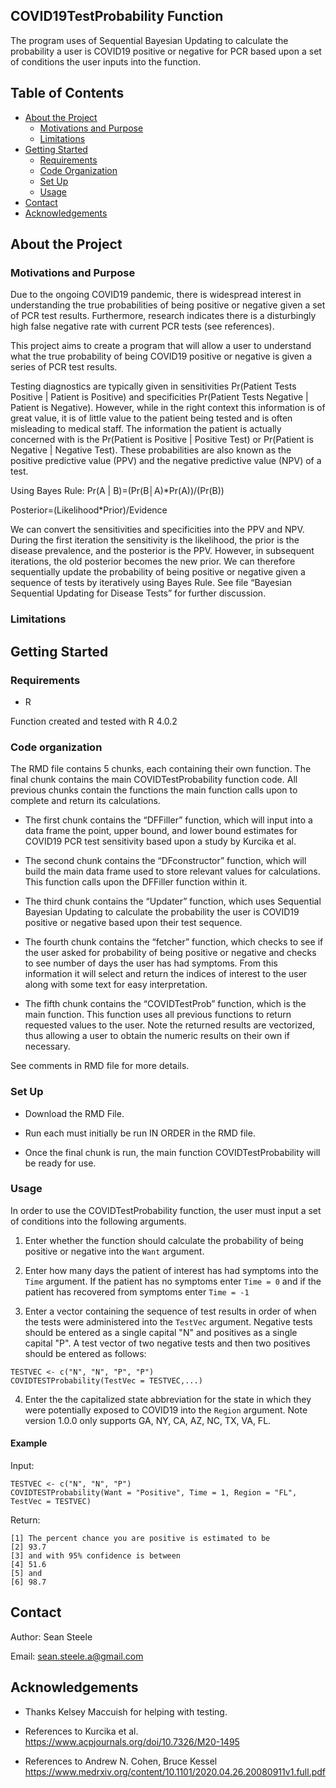 ## COVID19TestProbability Function
The program uses of Sequential Bayesian Updating to calculate the probability a user is COVID19 positive or negative for PCR based upon a set of conditions the user inputs into the function.


<!-- TABLE OF CONTENTS -->
## Table of Contents

* [About the Project](#about-the-project)
  * [Motivations and Purpose](#motivations-and-purpose)
  * [Limitations](#limitations)
* [Getting Started](#getting-started)
  * [Requirements](#requirements)
  * [Code Organization](#code-organization)
  * [Set Up](#set-up)
  * [Usage](#usage)
* [Contact](#contact)
* [Acknowledgements](#acknowledgements)

<!-- ABOUT THE PROJECT -->
## About the Project

### Motivations and Purpose

Due to the ongoing COVID19 pandemic, there is widespread interest in understanding the true probabilities of being positive or negative given a set of PCR test results. Furthermore, research indicates there is a disturbingly high false negative rate with current PCR tests (see references). 

This project aims to create a program that will allow a user to understand what the true probability of being COVID19 positive or negative is given a series of PCR test results.

Testing diagnostics are typically given in sensitivities Pr(Patient Tests Positive | Patient is Positive)  and specificities  Pr(Patient Tests Negative | Patient is Negative). However, while in the right context this information is of great value, it is of little value to the patient being tested and is often misleading to medical staff. The information the patient is actually concerned with is the Pr(Patient is Positive | Positive Test) or Pr(Patient is Negative | Negative Test). These probabilities are also known as the positive predictive value (PPV) and the negative predictive value (NPV) of a test.

Using Bayes Rule: 
Pr⁡(A | B)=(Pr⁡(B│A)*Pr⁡(A))/(Pr⁡(B))

Posterior=(Likelihood*Prior)/Evidence

We can convert the sensitivities and specificities into the PPV and NPV. During the first iteration the sensitivity is the likelihood, the prior is the disease prevalence, and the posterior is the PPV. However, in subsequent iterations, the old posterior becomes the new prior. We can therefore sequentially update the probability of being positive or negative given a sequence of tests by iteratively using Bayes Rule. See file “Bayesian Sequential Updating for Disease Tests” for further discussion.


### Limitations

<!-- GETTING STARTED -->
## Getting Started

### Requirements

* R

Function created and tested with R 4.0.2

### Code organization 

The RMD file contains 5 chunks, each containing their own function. The final chunk contains the main COVIDTestProbability function code. All previous chunks contain the functions the main function calls upon to complete and return its calculations.

  * The first chunk contains the “DFFiller” function, which will input into a data frame the point, upper bound, and lower bound estimates for COVID19 PCR test sensitivity based upon a study by Kurcika et al.

  * The second chunk contains the “DFconstructor” function, which will build the main data frame used to store relevant values for calculations. This function calls upon the DFFiller function within it.

  * The third chunk contains the “Updater” function, which uses Sequential Bayesian Updating to calculate the probability the user is COVID19 positive or negative based upon their test sequence.

  * The fourth chunk contains the “fetcher” function, which checks to see if the user asked for probability of being positive or negative and checks to see number of days the user has had symptoms. From this information it will select and return the indices of interest to the user along with some text for easy interpretation.

  * The fifth chunk contains the “COVIDTestProb” function, which is the main function. This function uses all previous functions to return requested values to the user. Note the returned results are vectorized, thus allowing a user to obtain the numeric results on their own if necessary.

See comments in RMD file for more details.

### Set Up

* Download the RMD File.

* Run each must initially be run IN ORDER in the RMD file.

* Once the final chunk is run, the main function COVIDTestProbability will be ready for use.

### Usage

In order to use the COVIDTestProbability function, the user must input a set of conditions into the following arguments.

1. Enter whether the function should calculate the probability of being positive or negative into the `Want` argument.

2. Enter how many days the patient of interest has had symptoms into the `Time` argument. If the patient has no symptoms enter `Time = 0` and if the patient has recovered from symptoms enter `Time = -1`

3. Enter a vector containing the sequence of test results in order of when the tests were administered into the `TestVec` argument. Negative tests should be entered as a single capital "N" and positives as a single capital "P".  A test vector of two negative tests and then two positives should be entered as follows:

```JS
TESTVEC <- c("N", "N", "P", "P")
COVIDTESTProbability(TestVec = TESTVEC,...)
```

4. Enter the the capitalized state abbreviation for the state in which they were potentially exposed to COVID19 into the `Region` argument. Note version 1.0.0 only supports GA, NY, CA, AZ, NC, TX, VA, FL.

#### Example 

Input:
```JS
TESTVEC <- c("N", "N", "P")
COVIDTESTProbability(Want = "Positive", Time = 1, Region = "FL", TestVec = TESTVEC)
```
Return:

```JS
[1] The percent chance you are positive is estimated to be
[2] 93.7                                                  
[3] and with 95% confidence is between                    
[4] 51.6                                                  
[5] and                                                   
[6] 98.7  
```
<!-- CONTACT -->
## Contact

Author: Sean Steele

Email: sean.steele.a@gmail.com

<!-- ACKNOWLEDGEMENTS -->
## Acknowledgements

* Thanks Kelsey Maccuish for helping with testing.

* References to Kurcika et al. https://www.acpjournals.org/doi/10.7326/M20-1495

* References to Andrew N. Cohen, Bruce Kessel https://www.medrxiv.org/content/10.1101/2020.04.26.20080911v1.full.pdf






